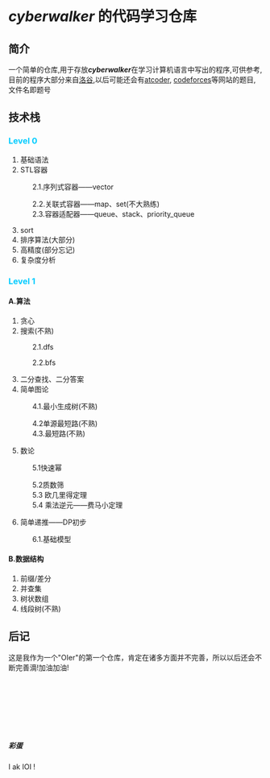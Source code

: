 # ___cyberwalker___ 的代码学习仓库

## 简介

一个简单的仓库,用于存放***cyberwalker***在学习计算机语言中写出的程序,可供参考,     
目前的程序大部分来自[洛谷](https://www.luogu.com.cn/),以后可能还会有[atcoder](http://atcoder.jp/), [codeforces](https://codeforces.com/)等网站的题目,文件名即题号    

## 技术栈
### <span style="text-align:center;color:#00ccff">Level 0</span>

<ol>
<li> 基础语法 </li>
<li> STL容器</li>
<ol>
2.1.序列式容器——vector    

2.2.关联式容器——map、set(不大熟练)    
2.3.容器适配器——queue、stack、priority_queue</ol>
<li>sort</li>
<li>排序算法(大部分)</li>
<li>高精度(部分忘记)</li>
<li>复杂度分析</li>
</ol>

### <span style="text-align:center;color:#00ccff">Level 1</span>

#### A.算法
<ol>
<li>贪心</li>
<li>搜索(不熟)</li>
<ol>
2.1.dfs    

2.2.bfs
</ol>
<li>二分查找、二分答案</li>
<li>简单图论</li>
<ol>
4.1.最小生成树(不熟)    

4.2单源最短路(不熟)   
4.3.最短路(不熟)</ol>
<li>数论</li>
<ol>
5.1快速幂    

5.2质数筛    
5.3 欧几里得定理    
5.4 乘法逆元——费马小定理
</ol>
<li>简单递推——DP初步</li>
<ol>
6.1.基础模型
</ol>
</ol>

#### B.数据结构
<ol>
<li>前缀/差分</li>
<li>并查集</li>
<li>树状数组</li>
<li>线段树(不熟)</li>
</ol>


## 后记
这是我作为一个"OIer"的第一个仓库，肯定在诸多方面并不完善，所以以后还会不断完善滴!加油加油!

</br>
</br>
</br>
</br>
</br>
</br>

##### 彩蛋
I ak IOI !